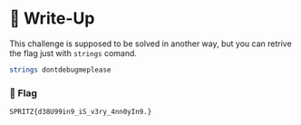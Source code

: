 # 🔑 Write-Up

This challenge is supposed to be solved in another way, but you can retrive the flag just with `strings` comand.

```bash
strings dontdebugmeplease
```

### 🚩 Flag

```plain
SPRITZ{d38U99in9_iS_v3ry_4nn0yIn9.}
```